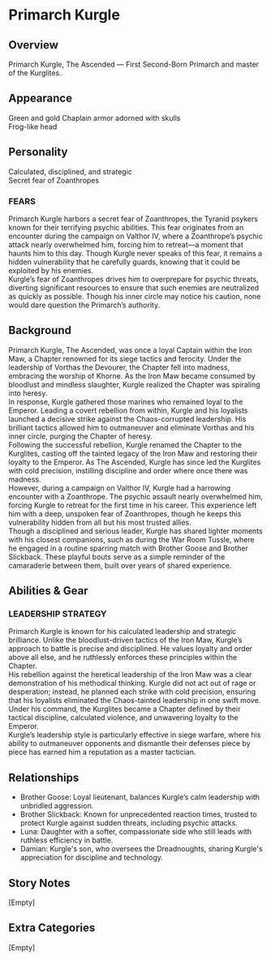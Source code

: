 # Primarch Kurgle

## Overview
Primarch Kurgle, The Ascended — First Second-Born Primarch and master of the Kurglites.  

## Appearance
Green and gold Chaplain armor adorned with skulls  
Frog-like head  

## Personality
Calculated, disciplined, and strategic  
Secret fear of Zoanthropes  

### FEARS
Primarch Kurgle harbors a secret fear of Zoanthropes, the Tyranid psykers known for their terrifying psychic abilities. This fear originates from an encounter during the campaign on Valthor IV, where a Zoanthrope’s psychic attack nearly overwhelmed him, forcing him to retreat—a moment that haunts him to this day. Though Kurgle never speaks of this fear, it remains a hidden vulnerability that he carefully guards, knowing that it could be exploited by his enemies.  
Kurgle’s fear of Zoanthropes drives him to overprepare for psychic threats, diverting significant resources to ensure that such enemies are neutralized as quickly as possible. Though his inner circle may notice his caution, none would dare question the Primarch’s authority.  

## Background
Primarch Kurgle, The Ascended, was once a loyal Captain within the Iron Maw, a Chapter renowned for its siege tactics and ferocity. Under the leadership of Vorthas the Devourer, the Chapter fell into madness, embracing the worship of Khorne. As the Iron Maw became consumed by bloodlust and mindless slaughter, Kurgle realized the Chapter was spiraling into heresy.  
In response, Kurgle gathered those marines who remained loyal to the Emperor. Leading a covert rebellion from within, Kurgle and his loyalists launched a decisive strike against the Chaos-corrupted leadership. His brilliant tactics allowed him to outmaneuver and eliminate Vorthas and his inner circle, purging the Chapter of heresy.  
Following the successful rebellion, Kurgle renamed the Chapter to the Kurglites, casting off the tainted legacy of the Iron Maw and restoring their loyalty to the Emperor. As The Ascended, Kurgle has since led the Kurglites with cold precision, instilling discipline and order where once there was madness.  
However, during a campaign on Valthor IV, Kurgle had a harrowing encounter with a Zoanthrope. The psychic assault nearly overwhelmed him, forcing Kurgle to retreat for the first time in his career. This experience left him with a deep, unspoken fear of Zoanthropes, though he keeps this vulnerability hidden from all but his most trusted allies.  
Though a disciplined and serious leader, Kurgle has shared lighter moments with his closest companions, such as during the War Room Tussle, where he engaged in a routine sparring match with Brother Goose and Brother Slickback. These playful bouts serve as a simple reminder of the camaraderie between them, built over years of shared experience.  

## Abilities & Gear
### LEADERSHIP STRATEGY
Primarch Kurgle is known for his calculated leadership and strategic brilliance. Unlike the bloodlust-driven tactics of the Iron Maw, Kurgle’s approach to battle is precise and disciplined. He values loyalty and order above all else, and he ruthlessly enforces these principles within the Chapter.  
His rebellion against the heretical leadership of the Iron Maw was a clear demonstration of his methodical thinking. Kurgle did not act out of rage or desperation; instead, he planned each strike with cold precision, ensuring that his loyalists eliminated the Chaos-tainted leadership in one swift move. Under his command, the Kurglites became a Chapter defined by their tactical discipline, calculated violence, and unwavering loyalty to the Emperor.  
Kurgle’s leadership style is particularly effective in siege warfare, where his ability to outmaneuver opponents and dismantle their defenses piece by piece has earned him a reputation as a master tactician.  

## Relationships
- Brother Goose: Loyal lieutenant, balances Kurgle’s calm leadership with unbridled aggression.  
- Brother Slickback: Known for unprecedented reaction times, trusted to protect Kurgle against sudden threats, including psychic attacks.  
- Luna: Daughter with a softer, compassionate side who still leads with ruthless efficiency in battle.  
- Damian: Kurgle's son, who oversees the Dreadnoughts, sharing Kurgle's appreciation for discipline and technology.  

## Story Notes
[Empty]  

## Extra Categories
[Empty]  
